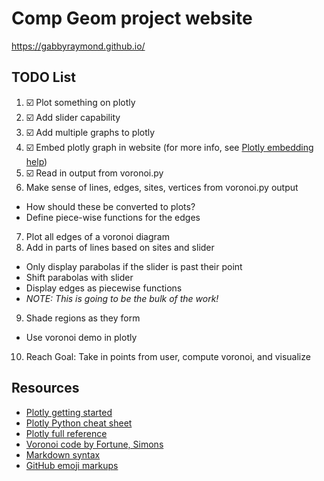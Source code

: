 # Comp Geom project website
https://gabbyraymond.github.io/

## TODO List
1. :ballot_box_with_check: Plot something on plotly
2. :ballot_box_with_check: Add slider capability
3. :ballot_box_with_check: Add multiple graphs to plotly
4. :ballot_box_with_check: Embed plotly graph in website (for more info, see [Plotly embedding help](https://help.plot.ly/embed-graphs-in-websites/))
5. :ballot_box_with_check: Read in output from voronoi.py
6. Make sense of lines, edges, sites, vertices from voronoi.py output
  * How should these be converted to plots?
  * Define piece-wise functions for the edges
7. Plot all edges of a voronoi diagram
8. Add in parts of lines based on sites and slider
  * Only display parabolas if the slider is past their point
  * Shift parabolas with slider
  * Display edges as piecewise functions
  * *NOTE: This is going to be the bulk of the work!*
9. Shade regions as they form
  * Use voronoi demo in plotly
10. Reach Goal: Take in points from user, compute voronoi, and visualize

## Resources
* [Plotly getting started](https://plot.ly/python/getting-started/)
* [Plotly Python cheat sheet](https://images.plot.ly/plotly-documentation/images/python_cheat_sheet.pdf)
* [Plotly full reference](https://plot.ly/python/reference/)
* [Voronoi code by Fortune, Simons](https://svn.osgeo.org/qgis/trunk/qgis/python/plugins/fTools/tools/voronoi.py)
* [Markdown syntax](https://confluence.atlassian.com/bitbucketserver/markdown-syntax-guide-776639995.html)
* [GitHub emoji markups](https://gist.github.com/rxaviers/7360908)
